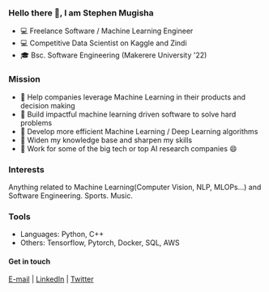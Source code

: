 ### Hello there 👋, I am Stephen Mugisha

<!--
**steph-en-m/steph-en-m** is a ✨ _special_ ✨ repository because its `README.md` (this file) appears on your GitHub profile.

Here are some ideas to get you started:

- 🔭 I’m currently working on ...
- 🌱 I’m currently learning ...
- 👯 I’m looking to collaborate on ...
- 🤔 I’m looking for help with ...
- 💬 Ask me about ...
- 📫 How to reach me: ...
- 😄 Pronouns: ...
- ⚡ Fun fact: ...
-->

- :computer:  Freelance Software / Machine Learning Engineer
- :computer: Competitive Data Scientist on Kaggle and Zindi
- 🎓 Bsc. Software Engineering (Makerere University '22)


### Mission

- :robot:  Help companies leverage Machine Learning in their products and decision making
- :robot:  Build impactful machine learning driven software to solve hard problems
- :brain:  Develop more efficient Machine Learning / Deep Learning algorithms
- :brain:  Widen my knowledge base and sharpen my skills
- :robot:  Work for some of the big tech or top AI research companies 😄

### Interests

Anything related to Machine Learning(Computer Vision, NLP, MLOPs...) and Software Engineering. Sports. Music.

### Tools
- Languages: Python, C++
- Others: Tensorflow, Pytorch, Docker, SQL, AWS

#### Get in touch

[E-mail](mstevejean@gmail.com) | [LinkedIn](https://www.linkedin.com/in/stephen-mugisha-b3025a159/) | [Twitter](https://twitter.com/smugisha_) 
 

<!--
[![Stephen's Github Stats](https://github-readme-stats.vercel.app/api?username=steph-en-m)](https://github.com/anuraghazra/github-readme-stats)
-->



